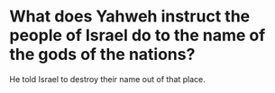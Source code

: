 # What does Yahweh instruct the people of Israel do to the name of the gods of the nations?

He told Israel to destroy their name out of that place.
